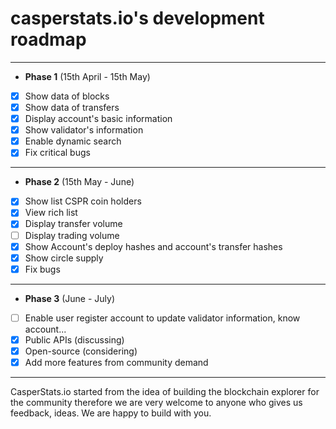 # casperstats.io's development roadmap

---

- **Phase 1** (15th April - 15th May)
- [x] Show  data of blocks
- [x] Show data of transfers
- [X] Display account's basic information
- [x] Show validator's information
- [X] Enable dynamic search
- [X] Fix critical bugs

---

- **Phase 2** (15th May - June)
- [X] Show list CSPR coin holders
- [X] View rich list
- [X] Display transfer volume
- [ ] Display trading volume
- [X] Show Account's deploy hashes and account's transfer hashes
- [X] Show circle supply
- [X] Fix bugs

---

- **Phase 3** (June - July)
- [ ] Enable user register account to update validator information, know account...
- [X] Public APIs (discussing)
- [X] Open-source (considering)
- [X] Add more features from community demand

---

CasperStats.io started from the idea of building the blockchain explorer for the community therefore we are very welcome to anyone who gives us feedback, ideas. We are happy to build with you.
